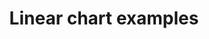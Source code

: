 ---
  cover: 'covers/linear-chart.png'
  title: 'Linear chart examples'
  short: 'Linear'
  description: 'Linear chart examples'
---